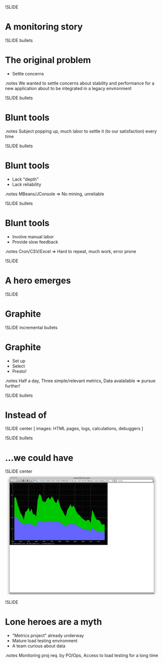 !SLIDE 
# A monitoring story #

!SLIDE bullets 
# The original problem #

* Settle concerns

.notes We wanted to settle concerns about stability and performance for a new application about to be integrated in a legacy environment

!SLIDE bullets
# Blunt tools #

.notes Subject popping up, much labor to settle it (to our satisfaction) every time

!SLIDE bullets
# Blunt tools #

* Lack "depth"
* Lack reliability

.notes MBeans/JConsole => No mining, unreliable

!SLIDE bullets
# Blunt tools #

* Involve manual labor
* Provide slow feedback

.notes Cron/CSV/Excel => Hard to repeat, much work, error prone

!SLIDE 
# A hero emerges #
!SLIDE
# Graphite #

!SLIDE incremental bullets
# Graphite #
* Set up
* Select
* Presto!

.notes Half a day, Three simple/relevant metrics, Data avalailable => pursue further!

!SLIDE bullets
# Instead of #
!SLIDE center
[ images: HTML pages, logs, calculations, debuggers ]

!SLIDE bullets
# ...we could have #
!SLIDE center
![nice](graphite-browser-image.png)

!SLIDE
# Lone heroes are a myth #

* "Metrics project" already underway
* Mature load testing environment
* A team curious about data

.notes Monitoring proj req. by PO/Ops, Access to load testing for a long time
